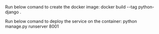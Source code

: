Run below comand to create the docker image:
docker build --tag python-django .

Run below comand to deploy the service on the container:
python manage.py runserver 8001

